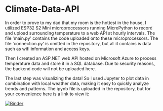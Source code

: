 # Climate-Data-API

In order to prove to my dad that my room is the hottest in the house, I utilized ESP32 S2 Mini microproccessors running MicroPython to record and upload surrounding temperature to a web API at hourly intervals.
The file 'main.py' contains the code uploaded onto these microprocessors. The file 'connection.py' is omitted in the repository, but all it contains is data such as wifi information and access keys.

Then I created an ASP.NET web API hosted on Microsoft Azure to process temperature data and store it in a SQL database. Due to security reasons, the backend code will not be uploaded here.

The last step was visualizing the data! So I used Jupyter to plot data in combination with local weather data, making it easy to quickly analyze trends and patterns.
The ipynb file is uploaded in the repository, but for your convenience here is a link to view it:

[![Binder](https://mybinder.org/badge_logo.svg)](https://mybinder.org/v2/gh/ryan-skabelund/Climate-Data-API/main?labpath=ClimateData.ipynb)